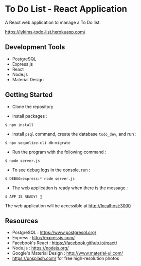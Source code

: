 # To Do List - React Application

A React web application to manage a To Do list.

<https://lykims-todo-list.herokuapp.com/>

## Development Tools

* PostgreSQL
* Express.js
* React
* Node.js
* Material Design

## Getting Started

* Clone the repository

* Install packages :

```
$ npm install
```

* Install `psql` command, create the database `todo_dev`, and run :

```
$ npx sequelize-cli db:migrate
```

* Run the program with the following command :

```
$ node server.js
```

* To see debug logs in the console, run :

```
$ DEBUG=express:* node server.js
```

* The web application is ready when there is the message :

```
$ APP IS READY! 🚀
```

The web application will be accessible at <http://localhost:3000>

## Resources
* PostgreSQL : <https://www.postgresql.org/>
* Express : <http://expressjs.com/>
* Facebook's React : <https://facebook.github.io/react/>
* Node.js : <https://nodejs.org/>
* Google's Material Design : <http://www.material-ui.com/>
* <https://unsplash.com/> for free high-resolution photos
